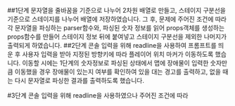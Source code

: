 ##1단계
문자열을 줄바꿈을 기준으로 나누어 2차원 배열로 만들고, 스테이지 구분선을 기준으로
스테이지를 나누어 배열에 저장하였습니다.
그 후, 문제에 주어진 조건에 따라 각 문자열을 파싱하는 parser함수와,
파싱된 숫자 정보를 읽어 props객체를 생성하는 props함수를 만들어
스테이지 정보 뒤에 붙여넣고 스테이지 구분선을 제외한 나머지가 출력되게 하였습니다.
##2단계
콘솔 입력을 위해 readline을 사용하여 프롬프트를 띄운 후 사용자 입력을 받아 지정된 방향키에 따라
플레이어 위치 마커가 이동하도록 했습니다. 이동할 시에는 1단계의 숫자정보로 파싱된 상태에서 맵에 장애물이
입력한 숫자만큼 이동했을 경우 장애물이 있는지 여부를 확인하여 있을 대는 경고를 출력하고, 없을 때는 다시 문자열로 파싱한 결과를 출력하도록 했습니다. 

#3단계
콘솔 입력을 위해 readline을 사용하였으나 주어진 조건에 따라 